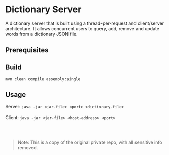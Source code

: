 # Dictionary Server
A dictionary server that is built using a thread-per-request  and client/server architecture. It allows concurrent users to query, add, remove and update words from a dictionary JSON file.
## Prerequisites

## Build
`mvn clean compile assembly:single`

## Usage
 
Server: `java -jar <jar-file> <port> <dictionary-file>` 
<br></br>
Client: `java -jar <jar-file> <host-address> <port>`


<br><br/>
 > Note: This is a copy of the original private repo, with all sensitive info removed.
